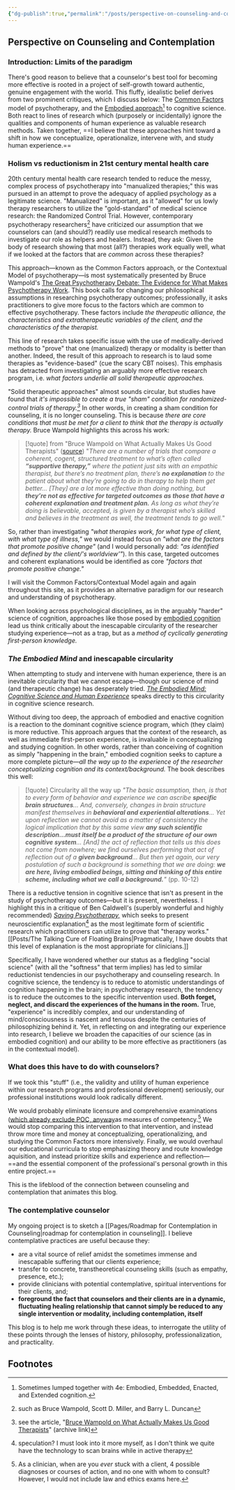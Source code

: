 ```yaml
---
{"dg-publish":true,"permalink":"/posts/perspective-on-counseling-and-contemplation/","tags":["working"],"created":"2024-01-10T07:53:58.300-08:00","updated":"2024-01-11T11:00:44.000-08:00"}
---
```


## Perspective on Counseling and Contemplation

### Introduction: Limits of the paradigm
There's good reason to believe that a counselor's best tool for becoming more effective is rooted in a project of self-growth toward authentic, genuine engagement with the world. This fluffy, idealistic belief derives from two prominent critiques, which I discuss below: The [Common Factors](https://en.wikipedia.org/wiki/Common_factors_theory) model of psychotherapy, and the [Embodied approach](https://en.wikipedia.org/wiki/Embodied_cognition#Theory)[^1] to cognitive science. Both react to lines of research which (purposely or incidentally) ignore the qualities and components of human experience as valuable research methods. Taken together, ==I believe that these approaches hint toward a shift in how we conceptualize, operationalize, intervene with, and study human experience.==
### Holism vs reductionism in 21st century mental health care
20th century mental health care research tended to reduce the messy, complex process of psychotherapy into "manualized therapies;" this was pursued in an attempt to prove the adequacy of applied psychology as a legitimate science. "Manualized" is important, as it "allowed" for us lowly therapy researchers to utilize the "gold-standard" of medical science research: the Randomized Control Trial. However, contemporary psychotherapy researchers[^2] have criticized our assumption that we counselors can (and should?) readily use medical research methods to investigate our role as helpers and healers. Instead, they ask: Given the body of research showing that most (all?) therapies work equally well, what if we looked at the factors that are *common* across these therapies?

This approach—known as the Common Factors approach, or the Contextual Model of psychotherapy—is most systematically presented by Bruce Wampold's [The Great Psychotherapy Debate: The Evidence for What Makes Psychotherapy Work](https://www.routledge.com/The-Great-Psychotherapy-Debate-The-Evidence-for-What-Makes-Psychotherapy/Wampold-Imel/p/book/9780805857092). This book calls for changing our philosophical assumptions in researching psychotherapy outcomes; professionally, it asks practitioners to give more focus to the factors which are common to effective psychotherapy. These factors include *the therapeutic alliance, the characteristics and extratherapeutic variables of the client, and the characteristics of the therapist.* 

This line of research takes specific issue with the use of medically-derived methods to "prove" that one (manualized) therapy or modality is better than another. Indeed, the result of this approach to research is to laud some therapies as "evidence-based" (cue the scary CBT noises). This emphasis has detracted from investigating an arguably more effective research program, i.e. *what factors underlie all solid therapeutic approaches.* 

"Solid therapeutic approaches" almost sounds circular, but studies have found that *it's impossible to create a true "sham" condition for randomized-control trials of therapy.[^3]* In other words, in creating a sham condition for counseling, it is no longer counseling. This is because *there are core conditions that must be met for a client to think that the therapy is actually therapy.* Bruce Wampold highlights this across his work:

> [!quote] from "Bruce Wampold on What Actually Makes Us Good Therapists" ([source](https://www.psychotherapy.net/interview/bruce-wampold-psychotherapy-effectiveness))
> "*There are a number of trials that compare a coherent, cogent, structured treatment to what’s often called **“supportive therapy,”** where the patient just sits with an empathic therapist, but there’s no treatment plan, there’s **no explanation** to the patient about what they’re going to do in therapy to help them get better... [They] are a lot more effective than doing nothing, but **they’re not as effective for targeted outcomes as those that have a coherent explanation and treatment plan.** As long as what they’re doing is believable, accepted, is given by a therapist who’s skilled and believes in the treatment as well, the treatment tends to go well.*"

So, rather than investigating *"what therapies work, for what type of client, with what type of illness,"* we would instead focus on *"what are the factors that promote positive change"* (and I would personally add: *"as identified and defined by the client/'s worldview'"*). In this case, targeted outcomes and coherent explanations would be identified as core *"factors that promote positive change."*

I will visit the Common Factors/Contextual Model again and again throughout this site, as it provides an alternative paradigm for our research and understanding of psychotherapy. 

When looking across psychological disciplines, as in the arguably "harder" science of cognition, approaches like those posed by [embodied cognition](https://en.wikipedia.org/wiki/Embodied_cognition) lead us think critically about the inescapable circularity of the researcher studying experience—not as a trap, but as a *method of cyclically generating first-person knowledge.*

### *The Embodied Mind* and inescapable circularity
When attempting to study and intervene with human experience, there is an inevitable circularity that we cannot escape—though our science of mind (and therapeutic change) has desperately tried. *[The Embodied Mind: Cognitive Science and Human Experience](https://direct.mit.edu/books/book/4061/The-Embodied-MindCognitive-Science-and-Human)* speaks directly to this circularity in cognitive science research. 

Without diving too deep, the approach of embodied and enactive cognition is a reaction to the dominant cognitive science program, which (they claim) is more reductive. This approach argues that the context of the research, as well as immediate first-person experience, is invaluable in conceptualizing and studying cognition. In other words, rather than conceiving of cognition as simply "happening in the brain," embodied cognition seeks to capture a more complete picture—*all the way up to the experience of the researcher conceptualizing cognition and its context/background.* The book describes this well: 

> [!quote] Circularity all the way up 
> *"The basic assumption, then, is that to every form of behavior and experience we can ascribe **specific brain structures**... And, conversely, changes in brain structure manifest themselves in **behavioral and experiential alterations**... Yet upon reflection we cannot avoid as a matter of consistency the logical implication that by this same view **any such scientific description...must itself be a product of the structure of our own cognitive system**... [And] the act of reflection that tells us this does not come from nowhere; we find ourselves performing that act of reflection out of a **given background**... But then yet again, our very postulation of such a background is something that we are doing: **we are here, living embodied beings, sitting and thinking of this entire scheme, including what we call a background.**"* (pp. 10-12)

There is a reductive tension in cognitive science that isn't as present in the study of psychotherapy outcomes—but it is present, nevertheless. I highlight this in a critique of Ben Caldwell's (superbly wonderful and highly recommended) *[Saving Psychotherapy,](https://archive.ph/6EUyc)* which seeks to present neuroscientific explanation[^4] as the most legitimate form of scientific research which practitioners can utilize to prove that "therapy works." [[Posts/The Talking Cure of Floating Brains\|Pragmatically, I have doubts that this level of explanation is the most appropriate for clinicians.]] 

Specifically, I have wondered whether our status as a fledgling "social science" (with all the "softness" that term implies) has led to similar reductionist tendencies in our psychotherapy and counseling research. In cognitive science, the tendency is to reduce to atomistic understandings of cognition happening in the brain; in psychotherapy research, the tendency is to reduce the outcomes to the specific intervention used. **Both forget, neglect, and discard the experiences of the humans in the room.** True, "experience" is incredibly complex, and our understanding of mind/consciousness is nascent and tenuous despite the centuries of philosophizing behind it. Yet, in reflecting on and integrating our experience into research, I believe we broaden the capacities of our science (as in embodied cognition) and our ability to be more effective as practitioners (as in the contextual model). 

### What does this have to do with counselors?
If we took this "stuff" (i.e., the validity and utility of human experience within our research programs and professional development) seriously, our professional institutions would look radically different. 

We would probably eliminate licensure and comprehensive examinations ([which already exclude POC, anyway](https://www.psychotherapynotes.com/clinical-exams-mental-health-structural-racism/)as measures of competency.[^5] We would stop comparing this intervention to that intervention, and instead throw more time and money at conceptualizing, operationalizing, and studying the Common Factors more intensively. Finally, we would overhaul our educational curricula to stop emphasizing theory and route knowledge aquisition, and instead prioritize skills and experience and reflection—==and the essential component of the professional's personal growth in this entire project.== 

This is the lifeblood of the connection between counseling and contemplation that animates this blog. 
### The contemplative counselor
My ongoing project is to sketch a [[Pages/Roadmap for Contemplation in Counseling\|roadmap for contemplation in counseling]]. I believe contemplative practices are useful because they:
- are a vital source of relief amidst the sometimes immense and inescapable suffering that our clients experience;
- transfer to concrete, transtheoretical counseling skills (such as empathy, presence, etc.);
- provide clinicians with potential contemplative, spiritual interventions for their clients, and;
- **foreground the fact that counselors and their clients are in a dynamic, fluctuating healing relationship that cannot simply be reduced to any single intervention or modality, including contemplation, itself**

This blog is to help me work through these ideas, to interrogate the utility of these points through the lenses of history, philosophy, professionalization, and practicality. 

## Footnotes
[^1]: Sometimes lumped together with 4e: Embodied, Embedded, Enacted, and Extended cognition. 
[^2]: such as Bruce Wampold, Scott D. Miller, and Barry L. Duncan
[^3]: see the article, "[Bruce Wampold on What Actually Makes Us Good Therapists](https://www.psychotherapy.net/interview/bruce-wampold-psychotherapy-effectiveness)" (archive link)
[^4]: speculation? I must look into it more myself, as I don't think we quite have the technology to scan brains while in active therapy
[^5]: As a clinician, when are you *ever* stuck with a client, 4 possible diagnoses or courses of action, and no one with whom to consult? However, I would not include law and ethics exams here.
